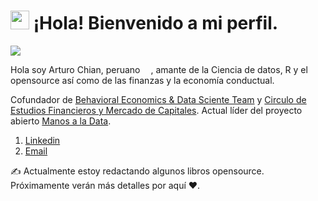 <h1><img src="https://emojis.slackmojis.com/emojis/images/1531849430/4246/blob-sunglasses.gif?1531849430" width="30"/> ¡Hola! Bienvenido a mi perfil.</h1>

[![](https://img.shields.io/website?color=0ab9e6&style=flat-square&up_message=arturochian.com&url=https%3A%2F%2Farturochian.com)](https://arturochian.com)

Hola soy Arturo Chian, peruano <img src="https://image.flaticon.com/icons/svg/2055/2055886.svg" width="13"/>,  amante de la Ciencia de datos, R y el opensource así como de las finanzas y la economía conductual.

Cofundador de [Behavioral Economics & Data Sciente Team](http://besteamperu.org/) y [Circulo de Estudios Financieros y Mercado de Capitales](https://www.facebook.com/cefimec.unmsm/). Actual líder del proyecto abierto [Manos a la Data](https://github.com/manosaladata).

   1. [Linkedin](https://www.linkedin.com/in/arturo-benjamin-chian-nu%C3%B1ez-frm-ba73965b/)
   2. [Email](mailto:arturob.chian@gmail.com)
   
:writing_hand: Actualmente estoy redactando algunos libros opensource. Próximamente verán más detalles por aquí ❤️.


<!--
**arturochian/arturochian** is a ✨ _special_ ✨ repository because its `README.md` (this file) appears on your GitHub profile.

Here are some ideas to get you started:

- 🔭 I’m currently working on ...
- 🌱 I’m currently learning ...
- 👯 I’m looking to collaborate on ...
- 🤔 I’m looking for help with ...
- 💬 Ask me about ...
- 📫 How to reach me: ...
- 😄 Pronouns: ...
- ⚡ Fun fact: ...
-->
